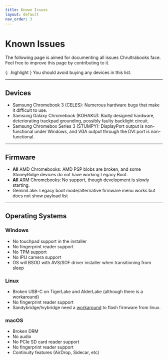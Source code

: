 ```yaml
---
title: Known Issues
layout: default
nav_order: 3
---
```


# Known Issues
The following page is aimed for documenting all issues Chrultrabooks face. Feel free to improve this page by contributing to it.

{: .highlight }
You should avoid buying any devices in this list.

-----


## Devices
* Samsung Chromebook 3 (CELES): Numerous hardware bugs that make it difficult to use.
* Samsung Galaxy Chromebook (KOHAKU): Badly designed hardware, deteriorating trackpad grounding, possibly faulty backlight circuit.
* Samsung Chromebox Series 3 (STUMPY): DisplayPort output is non-functional under Windows, and VGA output through the DVI port is non-functional.




----

## Firmware
* **All** AMD Chromebooks: AMD PSP blobs are broken, and some StoneyRidge devices do not have working Legacy Boot.
* **All** ARM Chromebooks: No support, though development is slowly starting.
* GeminiLake: Legacy boot mode/alternative firmware menu works but does not show payload list



----

## Operating Systems

### Windows

* No touchpad support in the installer
* No fingerprint reader support
* No TPM support
* No IPU camera support
* OS will BSOD with AVS/SOF driver installer when transitioning from sleep 


### Linux

* Broken USB-C on TigerLake and AlderLake (although there is a workaround)
* No fingerprint reader support
* Sandybridge/Ivybridge need a [workaround](https://github.com/MrChromebox/scripts/issues/277) to flash firmware from linux.


### macOS


* Broken DRM
* No audio
* No PCIe SD card reader support
* No fingerprint reader support
* Continuity features (AirDrop, Sidecar, etc)
